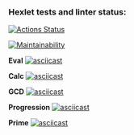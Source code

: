 ### Hexlet tests and linter status:
[![Actions Status](https://github.com/svdegron/java-project-61/workflows/hexlet-check/badge.svg)](https://github.com/svdegron/java-project-61/actions)

[![Maintainability](https://api.codeclimate.com/v1/badges/db682f2bffa28e294c4d/maintainability)](https://codeclimate.com/github/svdegron/java-project-61/maintainability)

**Eval**
[![asciicast](https://asciinema.org/a/04FXSJtBUMLMxZTGLQYvOThwl.svg)](https://asciinema.org/a/04FXSJtBUMLMxZTGLQYvOThwl)

**Calc**
[![asciicast](https://asciinema.org/a/Vy9RxfVnTEJflMusJFsIJCgGA.svg)](https://asciinema.org/a/Vy9RxfVnTEJflMusJFsIJCgGA)

**GCD**
[![asciicast](https://asciinema.org/a/ukKCVtGNFFikBli81eH1UeBb8.svg)](https://asciinema.org/a/ukKCVtGNFFikBli81eH1UeBb8)

**Progression**
[![asciicast](https://asciinema.org/a/bJmpaX4RuJSdHULPCMFz592Q9.svg)](https://asciinema.org/a/bJmpaX4RuJSdHULPCMFz592Q9)

**Prime**
[![asciicast](https://asciinema.org/a/b257vE2ND5NZSeIjqykls0hvH.svg)](https://asciinema.org/a/b257vE2ND5NZSeIjqykls0hvH)